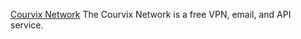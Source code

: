
[Courvix Network](https://courvix.com/vpn)
The Courvix Network is a free VPN, email, and API service.

